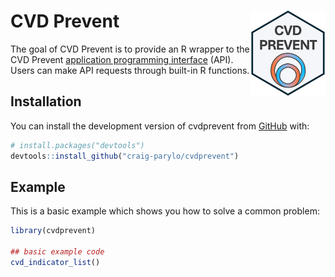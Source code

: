 
<!-- README.md is generated from README.Rmd. Please edit that file -->

# CVD Prevent <a href="https://craig-parylo.github.io/cvdprevent/"><img src="man/figures/logo.png" align="right" height="136" alt="cvdprevent website" /></a>

<!-- badges: start -->
<!-- badges: end -->

The goal of CVD Prevent is to provide an R wrapper to the CVD Prevent
[application programming interface](https://www.cvdprevent.nhs.uk/home)
(API). Users can make API requests through built-in R functions.

## Installation

You can install the development version of cvdprevent from
[GitHub](https://github.com/) with:

``` r
# install.packages("devtools")
devtools::install_github("craig-parylo/cvdprevent")
```

## Example

This is a basic example which shows you how to solve a common problem:

``` r
library(cvdprevent)

## basic example code
cvd_indicator_list()
```
